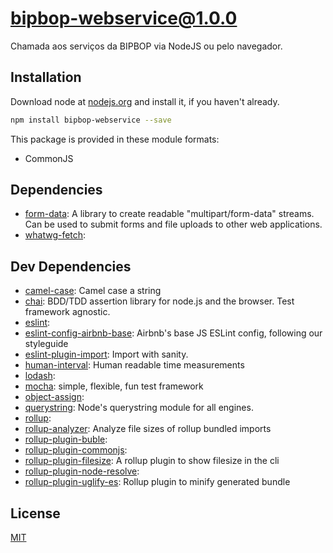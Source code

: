 # bipbop-webservice@1.0.0
Chamada aos serviços da BIPBOP via NodeJS ou pelo navegador.


## Installation
Download node at [nodejs.org](http://nodejs.org) and install it, if you haven't already.

```sh
npm install bipbop-webservice --save
```

This package is provided in these module formats:

- CommonJS




## Dependencies

- [form-data](https://github.com/form-data/form-data): A library to create readable "multipart/form-data" streams. Can be used to submit forms and file uploads to other web applications.
- [whatwg-fetch](): 


## Dev Dependencies

- [camel-case](https://github.com/blakeembrey/camel-case): Camel case a string
- [chai](https://github.com/chaijs/chai): BDD/TDD assertion library for node.js and the browser. Test framework agnostic.
- [eslint](): 
- [eslint-config-airbnb-base](https://github.com/airbnb/javascript): Airbnb's base JS ESLint config, following our styleguide
- [eslint-plugin-import](https://github.com/benmosher/eslint-plugin-import): Import with sanity.
- [human-interval](https://github.com/rschmukler/human-interval): Human readable time measurements
- [lodash](): 
- [mocha](https://github.com/mochajs/mocha): simple, flexible, fun test framework
- [object-assign](): 
- [querystring](https://github.com/Gozala/querystring): Node's querystring module for all engines.
- [rollup](): 
- [rollup-analyzer](https://github.com/doesdev/rollup-analyzer): Analyze file sizes of rollup bundled imports
- [rollup-plugin-buble](): 
- [rollup-plugin-commonjs](): 
- [rollup-plugin-filesize](https://github.com/ritz078/rollup-plugin-filesize): A rollup plugin to show filesize in the cli
- [rollup-plugin-node-resolve](): 
- [rollup-plugin-uglify-es](https://github.com/ezekielchentnik/rollup-plugin-uglify-es): Rollup plugin to minify generated bundle


## License
[MIT]()
